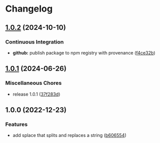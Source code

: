 # Changelog

## [1.0.2](https://github.com/remarkablemark/splace/compare/v1.0.1...v1.0.2) (2024-10-10)


### Continuous Integration

* **github:** publish package to npm registry with provenance ([f4ce32b](https://github.com/remarkablemark/splace/commit/f4ce32b0c0a2bc0e341cfd423c700c41e6a3f4cd))

## [1.0.1](https://github.com/remarkablemark/splace/compare/v1.0.0...v1.0.1) (2024-06-26)

### Miscellaneous Chores

- release 1.0.1 ([37f283d](https://github.com/remarkablemark/splace/commit/37f283d3c9c70c881ef819df3225623f250c56fe))

## 1.0.0 (2022-12-23)

### Features

- add splace that splits and replaces a string ([b606554](https://github.com/remarkablemark/splace/commit/b606554b10bbf4965bfbdd634f6a6b5e63fd51b6))
